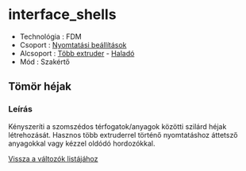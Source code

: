 # interface\_shells

* Technológia : FDM
* Csoport : [Nyomtatási beállítások](../../../konfig/print_settings)
* Alcsoport : [Több extruder](../../beallitasok/print_settings.md#extrudeuse-multiples) - [Haladó](interface_shells.md)
* Mód : Szakértő

## Tömör héjak

### Leírás

Kényszeríti a szomszédos térfogatok/anyagok közötti szilárd héjak létrehozását. Hasznos több extruderrel történő nyomtatáshoz áttetsző anyagokkal vagy kézzel oldódó hordozókkal.

[Vissza a változók listájához](../../variable_list)

